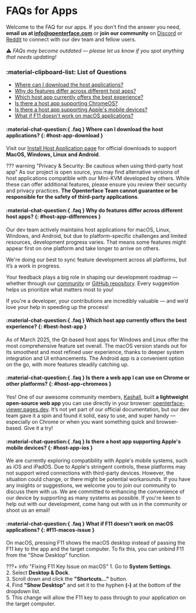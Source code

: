 # FAQs for Apps

Welcome to the FAQ for our apps. If you don’t find the answer you need, **email us at [info@openterface.com](mailto:info@openterface.com)** or **join our community** on [Discord](/discord) or [Reddit](/reddit) to connect with our dev team and fellow users.

⚠️ *FAQs may become outdated — please let us know if you spot anything that needs updating!*

### :material-clipboard-list: List of Questions

- [Where can I download the host applications?](#host-app-download)
- [Why do features differ across different host apps?](#host-app-differences)
- [Which host app currently offers the best experience?](#best-host-app)
- [Is there a host app supporting ChromeOS?](#host-app-chromeos)
- [Is there a host app supporting Apple's mobile devices?](#host-app-ios)
- [What if F11 doesn't work on macOS applications?](#f11-macos-issue)

#### :material-chat-question:{ .faq } Where can I download the host applications? {: #host-app-download }

Visit our [Install Host Application page](/quick-start/#install-host-application) for official downloads to support **MacOS, Windows, Linux and Android**. 

??? warning "Privacy & Security: Be cautious when using third-party host app"
    As our project is open source, you may find alternative versions of host applications compatible with our Mini-KVM developed by others. While these can offer additional features, please ensure you review their security and privacy practices. **The Openterface Team cannot guarantee or be responsible for the safety of third-party applications**.

#### :material-chat-question:{ .faq } Why do features differ across different host apps? {: #host-app-differences }

Our dev team actively maintains host applications for macOS, Linux, Windows, and Android, but due to platform-specific challenges and limited resources, development progress varies. That means some features might appear first on one platform and take longer to arrive on others.

We're doing our best to sync feature development across all platforms, but it’s a work in progress. 

Your feedback plays a big role in shaping our development roadmap — whether through our [community](/community/) or [GitHub repository](/app/). Every suggestion helps us prioritize what matters most to you!

If you're a developer, your contributions are incredibly valuable — and we’d love your help in speeding up the process!

#### :material-chat-question:{ .faq } Which host app currently offers the best experience? {: #best-host-app }

As of March 2025, the Qt-based host apps for Windows and Linux offer the most comprehensive feature set overall. The macOS version stands out for its smoothest and most refined user experience, thanks to deeper system integration and UI enhancements. The Android app is a convenient option on the go, with more features steadily catching up.

#### :material-chat-question:{ .faq } Is there a web app I can use on Chrome or other platforms? {: #host-app-chromeos }

Yes! One of our awesome community members, [Kashall](https://github.com/kashalls/openterface-viewer/), built **a lightweight open-source web app** you can use directly in your browser: [openterface-viewer.pages.dev](https://openterface-viewer.pages.dev). It’s not yet part of our official documentation, but our dev team gave it a spin and found it solid, easy to use, and super handy — especially on Chrome or when you want something quick and browser-based. Give it a try!

#### :material-chat-question:{ .faq } Is there a host app supporting Apple's mobile devices? {: #host-app-ios }

We are currently exploring compatibility with Apple's mobile systems, such as iOS and iPadOS. Due to Apple's stringent controls, these platforms may not support wired connections with third-party devices. However, the situation could change, or there might be potential workarounds. If you have any insights or suggestions, we welcome you to join our community to discuss them with us. We are committed to enhancing the convenience of our device by supporting as many systems as possible. If you're keen to help out with our development, come hang out with us in the community or shoot us an email!

#### :material-chat-question:{ .faq } What if F11 doesn't work on macOS applications? {: #f11-macos-issue }

On macOS, pressing F11 shows the macOS desktop instead of passing the F11 key to the app and the target computer. To fix this, you can unbind F11 from the "Show Desktop" function.

???+ info "Fixing F11 Key Issue on macOS"
    1. Go to **System Settings**.  
    2. Select **Desktop & Dock**.  
    3. Scroll down and click the **"Shortcuts…"** button.  
    4. Find **"Show Desktop"** and set it to the hyphen **(-)** at the bottom of the dropdown list.  
    5. This change will allow the F11 key to pass through to your application on the target computer.  